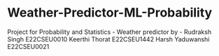 # Weather-Predictor-ML-Probability
Project for Probability and Statistics - Weather predictor 
by - Rudraksh Singh E22CSEU0010
Keerthi Thorat E22CSEU1442
Harsh Yaduwanshi E22CSEU0021
